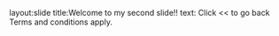 layout:slide
title:Welcome to my second slide!!
text:
Click << to go back
Terms and conditions apply.
